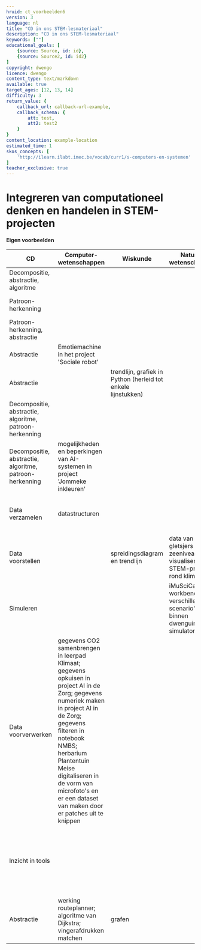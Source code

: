 ```yaml
---
hruid: ct_voorbeelden6
version: 3
language: nl
title: "CD in ons STEM-lesmateriaal"
description: "CD in ons STEM-lesmateriaal"
keywords: [""]
educational_goals: [
    {source: Source, id: id}, 
    {source: Source2, id: id2}
]
copyright: dwengo
licence: dwengo
content_type: text/markdown
available: true
target_ages: [12, 13, 14]
difficulty: 3
return_value: {
    callback_url: callback-url-example,
    callback_schema: {
        att: test,
        att2: test2
    }
}
content_location: example-location
estimated_time: 1
skos_concepts: [
    'http://ilearn.ilabt.imec.be/vocab/curr1/s-computers-en-systemen'
]
teacher_exclusive: true
---
```

# Integreren van computationeel denken en handelen in STEM-projecten 

**Eigen voorbeelden**

|**CD**|**Computer- wetenschappen**|**Wiskunde**|**Natuur- wetenschappen**|**Sociale wetenschappen**|**Taal en kunst**|
|---------------|------------------------|-----|-------|----------------------------|------------|
|Decompositie, abstractie, algoritme|||||sentimentanalyse (score i.p.v. sentiment)|
|Patroon- herkenning|||||sentimentanalyse vs. cyberpestdetectie|
|Patroon- herkenning, abstractie|||||auteursherkenning, profilering, HR|
|Abstractie|Emotiemachine in het project 'Sociale robot'|||Emotiemachine in het project 'Sociale robot'||
|Abstractie||trendlijn, grafiek in Python (herleid tot enkele lijnstukken)|||ChatGPT (vectoren i.p.v. zinnen)|
|Decompositie, abstractie, algoritme, patroon- herkenning||||'Zoektocht naar spraak' (naar Paul Curzon) in project 'AI in de Zorg'||
|Decompositie, abstractie, algoritme, patroon- herkenning|mogelijkheden en beperkingen van AI-systemen in project 'Jommeke inkleuren'|||||
|Data verzamelen|datastructuren||||veel voorkomende datastructuren in taaltechnologie (in het project 'Chatbot')|
|Data voorstellen||spreidingsdiagram en trendlijn|data van gletsjers en zeeniveau visualiseren in STEM-project rond klimaat|||
|Simuleren|||iMuSciCa workbench; verschillende scenario's binnen dwenguino simulator||iMuSciCa workbench; verschillende scenario's binnen dwenguino simulator|
|Data voorverwerken|gegevens CO2 samenbrengen in leerpad Klimaat; gegevens opkuisen in project AI in de Zorg; gegevens numeriek maken in project AI in de Zorg; gegevens filteren in notebook NMBS; herbarium Plantentuin Meise digitaliseren in de vorm van microfoto's en er een dataset van maken door er patches uit te knippen|||||
|Inzicht in tools||||begrijpen waarom beslissingsboom soms wordt verkozen boven een diep neuraal netwerk (zie project AI in de Zorg)||
|Abstractie|werking routeplanner; algoritme van Dijkstra; vingerafdrukken matchen|grafen||||
